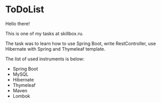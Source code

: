 # ToDoList

Hello there!

This is one of my tasks at skillbox.ru. 

The task was to learn how to use Spring Boot, write RestController, use Hibernate with Spring and Thymeleaf template.

The list of used instruments is below:

- Spring Boot
- MySQL
- Hibernate
- Thymeleaf
- Maven
- Lombok
